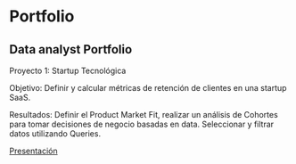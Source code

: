 # Portfolio
Data analyst Portfolio
---
Proyecto 1: Startup Tecnológica


Objetivo: Definir y calcular métricas de retención de clientes en una startup SaaS.


Resultados: Definir el Product Market Fit, realizar un análisis de Cohortes para tomar decisiones de negocio basadas en data. Seleccionar y filtrar datos utilizando Queries.


[Presentación](https://bit.ly/3DyNxxt)
